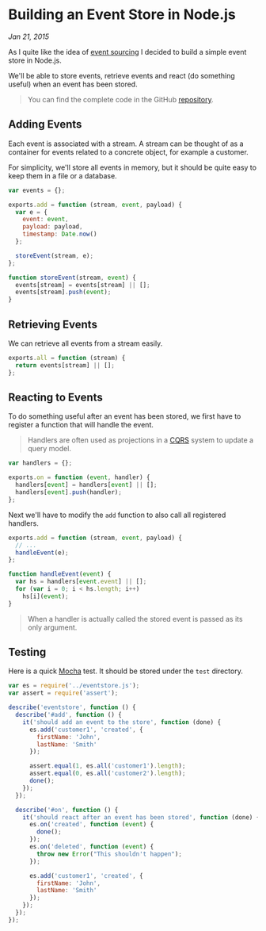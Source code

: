 # Building an Event Store in Node.js

*Jan 21, 2015*

As I quite like the idea of
[event sourcing](http://docs.geteventstore.com/introduction/event-sourcing-basics)
I decided to build a simple event store in Node.js.

We'll be able to store events, retrieve events and react (do something useful)
when an event has been stored.

> You can find the complete code in the GitHub
[repository](https://github.com/mirovarga/eventstore-node).

## Adding Events

Each event is associated with a stream. A stream can be thought of as a container
for events related to a concrete object, for example a customer.

For simplicity, we'll store all events in memory, but it should be quite easy to
keep them in a file or a database.

```javascript
var events = {};

exports.add = function (stream, event, payload) {
  var e = {
    event: event,
    payload: payload,
    timestamp: Date.now()
  };

  storeEvent(stream, e);
};

function storeEvent(stream, event) {
  events[stream] = events[stream] || [];
  events[stream].push(event);
}
```

## Retrieving Events

We can retrieve all events from a stream easily.

```javascript
exports.all = function (stream) {
  return events[stream] || [];
};
```

## Reacting to Events

To do something useful after an event has been stored, we first have to register
a function that will handle the event.

> Handlers are often used as projections in
a [CQRS](http://martinfowler.com/bliki/CQRS.html) system to update a query model.

```javascript
var handlers = {};

exports.on = function (event, handler) {
  handlers[event] = handlers[event] || [];
  handlers[event].push(handler);
};
```

Next we'll have to modify the `add` function to also call all registered handlers.

```javascript
exports.add = function (stream, event, payload) {
  // ...
  handleEvent(e);
};

function handleEvent(event) {
  var hs = handlers[event.event] || [];
  for (var i = 0; i < hs.length; i++)
    hs[i](event);
}
```

> When a handler is actually called the stored event is passed as its only
argument.

## Testing

Here is a quick [Mocha](http://mochajs.org) test. It should be stored under the
`test` directory.

```javascript
var es = require('../eventstore.js');
var assert = require('assert');

describe('eventstore', function () {
  describe('#add', function () {
    it('should add an event to the store', function (done) {
      es.add('customer1', 'created', {
        firstName: 'John',
        lastName: 'Smith'
      });

      assert.equal(1, es.all('customer1').length);
      assert.equal(0, es.all('customer2').length);
      done();
    });
  });

  describe('#on', function () {
    it('should react after an event has been stored', function (done) {
      es.on('created', function (event) {
        done();
      });
      es.on('deleted', function (event) {
        throw new Error("This shouldn't happen");
      });

      es.add('customer1', 'created', {
        firstName: 'John',
        lastName: 'Smith'
      });
    });
  });
});
```
